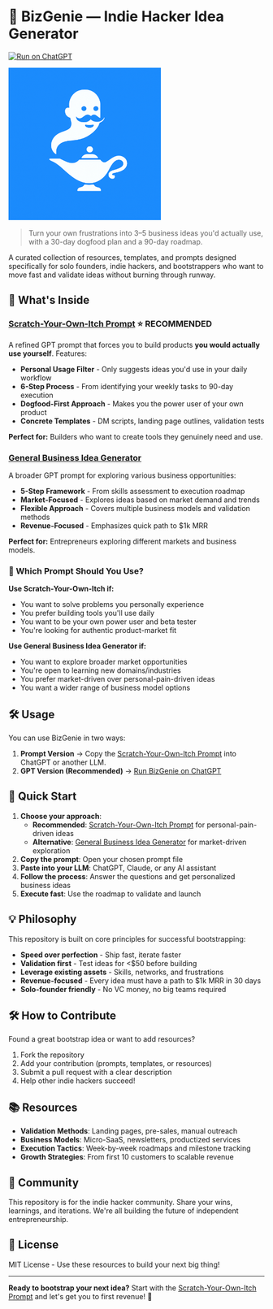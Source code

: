 # 🚀 BizGenie — Indie Hacker Idea Generator

[![Run on ChatGPT](https://img.shields.io/badge/Try%20on-ChatGPT-blue)](https://chatgpt.com/g/g-68d84c19fd9881919e1ca226552d6f2c-bizgenie-indie-hacker-idea-generator?model=gpt-5)

<img src="bizgenie-logo.png" alt="BizGenie Logo" width="300" height="300">

> Turn your own frustrations into 3–5 business ideas you'd actually use, with a 30-day dogfood plan and a 90-day roadmap.

A curated collection of resources, templates, and prompts designed specifically for solo founders, indie hackers, and bootstrappers who want to move fast and validate ideas without burning through runway.

## 🎯 What's Inside

### [Scratch-Your-Own-Itch Prompt](./scratch-your-own-itch-prompt.md) ⭐ **RECOMMENDED**
A refined GPT prompt that forces you to build products **you would actually use yourself**. Features:

- **Personal Usage Filter** - Only suggests ideas you'd use in your daily workflow
- **6-Step Process** - From identifying your weekly tasks to 90-day execution
- **Dogfood-First Approach** - Makes you the power user of your own product
- **Concrete Templates** - DM scripts, landing page outlines, validation tests

**Perfect for:** Builders who want to create tools they genuinely need and use.

### [General Business Idea Generator](./general-business-idea-prompt.md)
A broader GPT prompt for exploring various business opportunities:

- **5-Step Framework** - From skills assessment to execution roadmap
- **Market-Focused** - Explores ideas based on market demand and trends
- **Flexible Approach** - Covers multiple business models and validation methods
- **Revenue-Focused** - Emphasizes quick path to $1k MRR

**Perfect for:** Entrepreneurs exploring different markets and business models.

### 🤔 Which Prompt Should You Use?

**Use Scratch-Your-Own-Itch if:**
- You want to solve problems you personally experience
- You prefer building tools you'll use daily
- You want to be your own power user and beta tester
- You're looking for authentic product-market fit

**Use General Business Idea Generator if:**
- You want to explore broader market opportunities
- You're open to learning new domains/industries
- You prefer market-driven over personal-pain-driven ideas
- You want a wider range of business model options

## 🛠️ Usage

You can use BizGenie in two ways:

1. **Prompt Version** → Copy the [Scratch-Your-Own-Itch Prompt](./scratch-your-own-itch-prompt.md) into ChatGPT or another LLM.  
2. **GPT Version (Recommended)** → [Run BizGenie on ChatGPT](https://chatgpt.com/g/g-68d84c19fd9881919e1ca226552d6f2c-bizgenie-indie-hacker-idea-generator?model=gpt-5)

## 🚀 Quick Start

1. **Choose your approach**: 
   - **Recommended**: [Scratch-Your-Own-Itch Prompt](./scratch-your-own-itch-prompt.md) for personal-pain-driven ideas
   - **Alternative**: [General Business Idea Generator](./general-business-idea-prompt.md) for market-driven exploration
2. **Copy the prompt**: Open your chosen prompt file
3. **Paste into your LLM**: ChatGPT, Claude, or any AI assistant
4. **Follow the process**: Answer the questions and get personalized business ideas
5. **Execute fast**: Use the roadmap to validate and launch

## 💡 Philosophy

This repository is built on core principles for successful bootstrapping:

- **Speed over perfection** - Ship fast, iterate faster
- **Validation first** - Test ideas for <$50 before building
- **Leverage existing assets** - Skills, networks, and frustrations
- **Revenue-focused** - Every idea must have a path to $1k MRR in 30 days
- **Solo-founder friendly** - No VC money, no big teams required

## 🛠️ How to Contribute

Found a great bootstrap idea or want to add resources? 

1. Fork the repository
2. Add your contribution (prompts, templates, or resources)
3. Submit a pull request with a clear description
4. Help other indie hackers succeed!

## 📚 Resources

- **Validation Methods**: Landing pages, pre-sales, manual outreach
- **Business Models**: Micro-SaaS, newsletters, productized services
- **Execution Tactics**: Week-by-week roadmaps and milestone tracking
- **Growth Strategies**: From first 10 customers to scalable revenue

## 🤝 Community

This repository is for the indie hacker community. Share your wins, learnings, and iterations. We're all building the future of independent entrepreneurship.

## 📄 License

MIT License - Use these resources to build your next big thing!

---

**Ready to bootstrap your next idea?** Start with the [Scratch-Your-Own-Itch Prompt](./scratch-your-own-itch-prompt.md) and let's get you to first revenue! 🚀